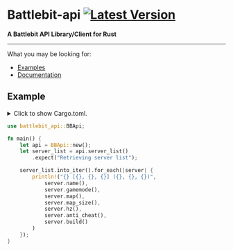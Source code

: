 # Battlebit-api [![Latest Version]][crates.io]

[Latest Version]: https://img.shields.io/crates/v/battlebit-api.svg
[crates.io]: https://crates.io/crates/battlebit-api

**A Battlebit API Library/Client for Rust**

---

What you may be looking for:
- [Examples](https://github.com/superyu1337/battlebit-api/tree/main/examples)
- [Documentation](https://docs.rs/battlebit-api)

## Example

<details>
<summary>
Click to show Cargo.toml.
</summary>

```toml
[dependencies]
battlebit-api = "0.1.7"
```

</details>
<p></p>

```rust
use battlebit_api::BBApi;

fn main() {
    let api = BBApi::new();
    let server_list = api.server_list()
        .expect("Retrieving server list");

    server_list.into_iter().for_each(|server| {
        println!("{} [{}, {}, {}] ({}, {}, {})", 
            server.name(), 
            server.gamemode(), 
            server.map(),
            server.map_size(),
            server.hz(), 
            server.anti_cheat(),
            server.build()
        )
    });
}
```